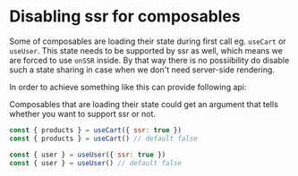 # Disabling ssr for composables

Some of composables are loading their state during first call eg. `useCart` or `useUser`. This state needs to be supported by ssr as well, which means we are forced to use `onSSR` inside. By that way there is no possiibility do disable such a state sharing in case when we don't need server-side rendering.

In order to achieve something like this can provide following api:

Composables that are loading their state could get an argument that tells whether you want to support ssr or not.

```js
const { products } = useCart({ ssr: true })
const { products } = useCart() // default false

const { user } = useUser({ ssr: true })
const { user } = useUser() // default false
```